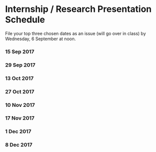 # Internship / Research Presentation Schedule

File your top three chosen dates as an issue (will go over in class) by Wednesday, 6 September at noon.

### 15 Sep 2017

### 29 Sep 2017

### 13 Oct 2017

### 27 Oct 2017

### 10 Nov 2017

### 17 Nov 2017

### 1 Dec 2017

### 8 Dec 2017
  

